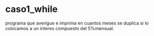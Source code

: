 # caso1_while
programa que averigue e imprima en cuantos meses se duplica si lo colocamos a un interes compuesto del 5%mensual.
